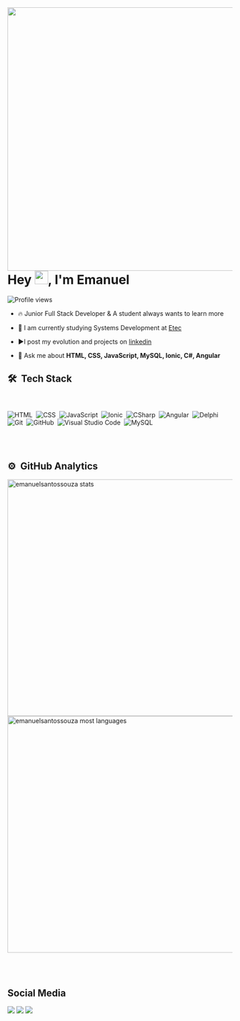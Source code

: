 <img align="right" height="590em" src="https://raw.githubusercontent.com/gist/emanuelsantossouza/bd2b9bc66a1f85ac918f551c299706a6/raw/f2c51a53a2c06ab446a64ee81201b4d32975c3be/mycard.svg"/>
<h1 align="left">Hey <img src="https://raw.githubusercontent.com/kaueMarques/kaueMarques/master/hi.gif" height="30px">, I'm Emanuel</h1>
<p align="left"> <img src="https://komarev.com/ghpvc/?username=emanuelsantossouza&color=yellow" alt="Profile views" /> </p>


- 🔥 Junior Full Stack Developer & A student always wants to learn more 

- 🔭 I am currently studying Systems Development at  [Etec](https://www.linkedin.com/school/etec-comendador-joao-rays/mycompany/)

- ▶️I post my evolution and projects on [linkedin](https://www.linkedin.com/in/emanuel-santos-souza-de-jesus-086959235/)

- 💬 Ask me about **HTML, CSS, JavaScript, MySQL, Ionic, C#, Angular**

## 🛠 &nbsp;Tech Stack

<br><br>
![HTML](https://img.shields.io/badge/-HTML-05122A?style=flat&logo=HTML5)&nbsp;
![CSS](https://img.shields.io/badge/-CSS-05122A?style=flat&logo=CSS3&logoColor=1572B6)&nbsp;
![JavaScript](https://img.shields.io/badge/-JavaScript-05122A?style=flat&logo=javascript)&nbsp;
![Ionic](https://img.shields.io/badge/-Ionic-05122A?style=flat&logo=ionic)&nbsp;
![CSharp](https://img.shields.io/badge/-Csharp-05122A?style=flat&logo=csharp)&nbsp;
![Angular](https://img.shields.io/badge/-Angular-05122A?style=flat&logo=angular)&nbsp;
![Delphi](https://img.shields.io/badge/-Delphi-05122A?style=flat&logo=delphi)&nbsp;
![Git](https://img.shields.io/badge/-Git-05122A?style=flat&logo=git)&nbsp;
![GitHub](https://img.shields.io/badge/-GitHub-05122A?style=flat&logo=github)&nbsp;
![Visual Studio Code](https://img.shields.io/badge/-Visual%20Studio%20Code-05122A?style=flat&logo=visual-studio-code&logoColor=007ACC)&nbsp;
![MySQL](https://img.shields.io/badge/-MySQL-05122A?style=flat&logo=mysql)&nbsp;

<br><br>

## ⚙️ &nbsp;GitHub Analytics

<p align="left">
<img width="530em" src="https://github-readme-stats.vercel.app/api?username=emanuelsantossouza&show_icons=true&theme=radical" alt="emanuelsantossouza stats"/>
<img width="530em" src="https://github-readme-stats.vercel.app/api/top-langs/?username=emanuelsantossouza&layout=compact&theme=radical" alt="emanuelsantossouza most languages"/>
</p>

<br><br>
## Social Media
<div>
  <a href="https://instagram.com/emanuel_souza_de_jesus" target="_blank"><img src="https://img.shields.io/badge/-Instagram-%23E4405F?style=for-the-badge&logo=instagram&logoColor=white" target="_blank"></a>
  <a href="https://www.facebook.com/emanuel.souzadejesus.7" target="_blank"><img src="https://img.shields.io/badge/Facebook-1877F2?style=for-the-badge&logo=facebook&logoColor=white" tardet="_blank"></a>
  <a href="https://www.linkedin.com/in/emanuel-santos-souza-de-jesus-086959235/" target="_blank"><img src="https://img.shields.io/badge/Linkedin-1877F2?style=for-the-badge&logo=linkedin&logoColor=white" tardet="_blank"> </a>  
</div>


